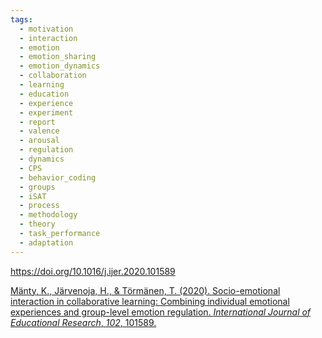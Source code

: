 ```yaml
---
tags:
  - motivation
  - interaction
  - emotion
  - emotion_sharing
  - emotion_dynamics
  - collaboration
  - learning
  - education
  - experience
  - experiment
  - report
  - valence
  - arousal
  - regulation
  - dynamics
  - CPS
  - behavior_coding
  - groups
  - iSAT
  - process
  - methodology
  - theory
  - task_performance
  - adaptation
---
```

https://doi.org/10.1016/j.ijer.2020.101589 

[Mänty, K., Järvenoja, H., & Törmänen, T. (2020). Socio-emotional interaction in collaborative learning: Combining individual emotional experiences and group-level emotion regulation. _International Journal of Educational Research_, _102_, 101589.](https://www.sciencedirect.com/science/article/pii/S0883035520303785)